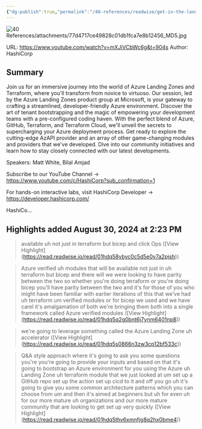 ```yaml
---
{"dg-publish":true,"permalink":"/40-references/readwise/get-in-the-landing-zone-with-terraform-on-azure/","tags":["rw/articles"]}
---
```


![40 References/attachments/77d4717ce49828c01db1fca7e8b12456_MD5.jpg](/img/user/40%20References/attachments/77d4717ce49828c01db1fca7e8b12456_MD5.jpg)
  
URL: https://www.youtube.com/watch?v=mXJiVCbWc6g&t=904s
Author: HashiCorp

## Summary

Join us for an immersive journey into the world of Azure Landing Zones and Terraform, where you'll transform from novice to virtuoso. Our session, led by the Azure Landing Zones product group at Microsoft, is your gateway to crafting a streamlined, developer-friendly Azure environment. Discover the art of tenant bootstrapping and the magic of empowering your development teams with a pre-configured coding haven. With the perfect blend of Azure, GitHub, Terraform, and Terraform Cloud, we'll unveil the secrets to supercharging your Azure deployment process. Get ready to explore the cutting-edge AzAPI provider and an array of other game-changing modules and providers that we've developed. Dive into our community initiatives and learn how to stay closely connected with our latest developments.

Speakers: Matt White, Bilal Amjad

Subscribe to our YouTube Channel → https://www.youtube.com/c/HashiCorp?sub_confirmation=1

For hands-on interactive labs, visit HashiCorp Developer → https://developer.hashicorp.com/

HashiCo...

## Highlights added August 30, 2024 at 2:23 PM
>available uh not just in terraform but bicep and click Ops ([View Highlight] (https://read.readwise.io/read/01hdq58ybyc0c5d5e0v7a2pjsh))


>Azure verified uh modules that will be
>available not just in uh terraform but bicep and there will we were looking to have parity between the two so whether you're doing terraform or you're doing bicep you'll have parity between the two and it's for those of you who might have been familiar with earlier iterations of this that we've had uh terraform um verified modules or for bicep we used and we have carel it's amalgamation of both we're bringing them both into a
>single framework called Azure verified modules ([View Highlight] (https://read.readwise.io/read/01hdq5q2g0bnt6j7ynm6401np8))


>we're going to leverage something called the Azure Landing Zone uh accelerator ([View Highlight] (https://read.readwise.io/read/01hdq5s0866n3zw3cp12bf533c))


>Q&A style approach where it's going to ask you some questions you're you're going to provide your inputs and based on that it's going to bootstrap an Azure environment for you using the Azure uh Landing Zone uh terraform module that we just looked at um set up a GitHub repo set up the action set up cicd to it and off you go uh it's going to give you some common architecture patterns which you can choose from um and then it's
>aimed at beginners but uh for even uh for our more mature uh organizations and our more mature community that are looking to get set up very quickly ([View Highlight] (https://read.readwise.io/read/01hdq5thv6xmnfjg8q2hx0bme4))


